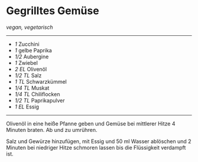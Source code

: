 # Gegrilltes Gemüse

*vegan, vegetarisch*

---

- *1* Zucchini
- *1* gelbe Paprika
- *1/2* Aubergine
- *1* Zwiebel
- *2 EL* Olivenöl
- *1/2 TL* Salz
- *1 TL* Schwarzkümmel
- *1/4 TL* Muskat
- *1/4 TL* Chiliflocken
- *1/2 TL* Paprikapulver
- *1 EL* Essig

---

Olivenöl in eine heiße Pfanne geben und Gemüse bei mittlerer Hitze 4 Minuten
braten. Ab und zu umrühren.

Salz und Gewürze hinzufügen, mit Essig und 50 ml Wasser ablöschen und 2 Minuten
bei niedriger Hitze schmoren lassen bis die Flüssigkeit verdampft ist.